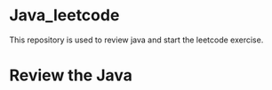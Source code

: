 # Java_leetcode
This repository is used to review java and start the leetcode exercise.
# Review the Java 